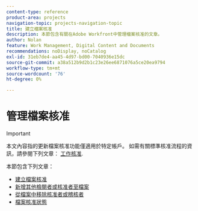 ```yaml
---
content-type: reference
product-area: projects
navigation-topic: projects-navigation-topic
title: 建立檔案核准
description: 本節包含有關在Adobe Workfront中管理檔案核准的文章。
author: Nolan
feature: Work Management, Digital Content and Documents
recommendations: noDisplay, noCatalog
exl-id: 31eb7de4-aa45-4d97-bd00-7040936e15dc
source-git-commit: a38a512b9d2b1c23e26ee6871076a5ce20ea9794
workflow-type: tm+mt
source-wordcount: '76'
ht-degree: 0%

---
```


# 管理檔案核准

>[!IMPORTANT]
>
>本文內容指的更新檔案核准功能僅適用於特定帳戶。 如需有關標準核准流程的資訊，請參閱下列文章： [工作核准](/help/quicksilver/review-and-approve-work/manage-approvals/manage-approvals.md).

本節包含下列文章：

* [建立檔案核准](/help/quicksilver/review-and-approve-work/document-reviews-and-approvals/manage-document-approvals/create-a-document-approval.md)
* [新增其他檢閱者或核准者至檔案](/help/quicksilver/review-and-approve-work/document-reviews-and-approvals/manage-document-approvals/add-additional-reviewers-or-approvers.md)
* [從檔案中移除核准者或稽核者](/help/quicksilver/review-and-approve-work/document-reviews-and-approvals/manage-document-approvals/remove-approvers-or-reviewers.md)
* [檔案核准狀態](/help/quicksilver/review-and-approve-work/document-reviews-and-approvals/manage-document-approvals/document-approval-status.md)
